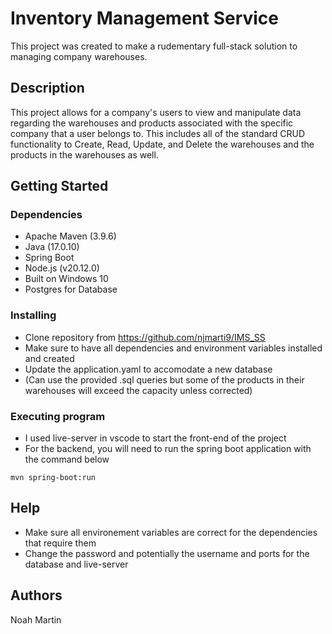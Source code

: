 # Inventory Management Service

This project was created to make a rudementary full-stack solution to managing company warehouses.

## Description

  This project allows for a company's users to view and manipulate data regarding the warehouses and products associated with the specific company that a user belongs to. This includes all of the standard CRUD functionality to Create, Read, Update, and Delete the warehouses and the products in the warehouses as well.

## Getting Started

### Dependencies

* Apache Maven (3.9.6)
* Java (17.0.10)
* Spring Boot
* Node.js (v20.12.0)
* Built on Windows 10
* Postgres for Database

### Installing

* Clone repository from https://github.com/njmarti9/IMS_SS
* Make sure to have all dependencies and environment variables installed and created
* Update the application.yaml to accomodate a new database 
* (Can use the provided .sql queries but some of the products in their warehouses will exceed the capacity unless corrected)

### Executing program

* I used live-server in vscode to start the front-end of the project
* For the backend, you will need to run the spring boot application with the command below
```
mvn spring-boot:run
```

## Help

* Make sure all environement variables are correct for the dependencies that require them
* Change the password and potentially the username and ports for the database and live-server

## Authors

Noah Martin